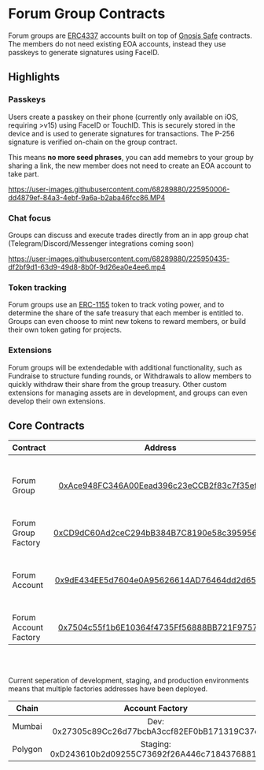# Forum Group Contracts

Forum groups are [ERC4337](https://eips.ethereum.org/EIPS/eip-4337) accounts built on top of [Gnosis Safe](https://docs.gnosis.io/safe/docs/contracts_overview/) contracts. The members do not need existing EOA accounts, instead they use passkeys to generate signatures using FaceID.

## Highlights

### **Passkeys**

Users create a passkey on their phone (currently only available on iOS, requiring >v15) using FaceID or TouchID. This is securely stored in the device and is used to generate signatures for transactions. The P-256 signature is verified on-chain on the group contract.

This means **no more seed phrases**, you can add memebrs to your group by sharing a link, the new member does not need to create an EOA account to take part.

https://user-images.githubusercontent.com/68289880/225950006-dd4879ef-84a3-4ebf-9a6a-b2aba46fcc86.MP4

### **Chat focus**

Groups can discuss and execute trades directly from an in app group chat (Telegram/Discord/Messenger integrations coming soon)

https://user-images.githubusercontent.com/68289880/225950435-df2bf9d1-63d9-49d8-8b0f-9d26ea0e4ee6.mp4

### **Token tracking**

Forum groups use an [ERC-1155](https://eips.ethereum.org/EIPS/eip-1155) token to track voting power, and to determine the share of the safe treasury that each member is entitled to. Groups can even choose to mint new tokens to reward members, or build their own token gating for projects.

### **Extensions**

Forum groups will be extendedable with additional functionality, such as Fundraise to structure funding rounds, or Withdrawals to allow members to quickly withdraw their share from the group treasury. Other custom extensions for managing assets are in development, and groups can even develop their own extensions.

## Core Contracts

| Contract              |                                                            Address                                                            | Description                                     |
| :-------------------- | :---------------------------------------------------------------------------------------------------------------------------: | :---------------------------------------------- |
| Forum Group           | [0xAce948FC346A00Eead396c23eCCB2f83c7f35ef6](https://polygonscan.com/address/0xAce948FC346A00Eead396c23eCCB2f83c7f35ef6#code) | ERC4337 enabled safe with P-256 passkey members |
| Forum Group Factory   | [0xCD9dC60Ad2ceC294bB384B7C8190e58c39595694](https://polygonscan.com/address/0xCD9dC60Ad2ceC294bB384B7C8190e58c39595694#code) | Factory for Forum Groups                        |
| Forum Account         | [0x9dE434EE5d7604e0A95626614AD76464dd2d65E5](https://polygonscan.com/address/0x9dE434EE5d7604e0A95626614AD76464dd2d65E5#code) | ERC4337 enabled safe with P-256 passkey owner   |
| Forum Account Factory | [0x7504c55f1b6E10364f4735Ff56888BB721F97578](https://polygonscan.com/address/0x7504c55f1b6E10364f4735Ff56888BB721F97578#code) | Factory for Forum Accounts                      |

<br>
<br>

Current seperation of development, staging, and production environments means that multiple factories addresses have been deployed.

|  Chain  |                 **Account Factory**                 |                  **Group Factory**                  |
| :-----: | :-------------------------------------------------: | :-------------------------------------------------: |
| Mumbai  |   Dev: 0x27305c89Cc26d77bcbA3ccf82EF0bB171319C37e   |   Dev: 0xa780c7627205c39E4BA956f7ff1cc4Dc629EC5DC   |
| Polygon | Staging: 0xD243610b2d09255C73692f26A446c71843768819 | Staging: 0x3FAb616EAc9c4dB46B0273D8C3fBCdaA0fFf9254 |
